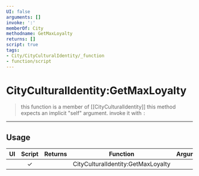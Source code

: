 ```yaml
---
UI: false
arguments: []
invoke: ':'
memberOf: City
methodname: GetMaxLoyalty
returns: []
script: true
tags:
- City/CityCulturalIdentity/_function
- function/script
---
```

# CityCulturalIdentity:GetMaxLoyalty
> this function is a member of [[CityCulturalIdentity]]
> this method expects an implicit "self" argument. invoke it with `:`
-----
## Usage
|  UI | Script | Returns | Function | Arguments |
|:---:|:------:|-------:|:--------:|:---------|
| |✓||CityCulturalIdentity:GetMaxLoyalty||

